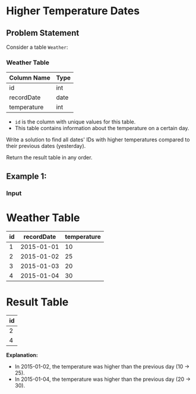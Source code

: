 # Higher Temperature Dates

## Problem Statement

Consider a table `Weather`:

### Weather Table

| Column Name | Type  |
|-------------|-------|
| id          | int   |
| recordDate  | date  |
| temperature | int   |

- `id` is the column with unique values for this table.
- This table contains information about the temperature on a certain day.

Write a solution to find all dates' IDs with higher temperatures compared to their previous dates (yesterday).

Return the result table in any order.

## Example 1:

### Input

# Weather Table

| id | recordDate | temperature |
|----|------------|-------------|
| 1  | 2015-01-01 | 10          |
| 2  | 2015-01-02 | 25          |
| 3  | 2015-01-03 | 20          |
| 4  | 2015-01-04 | 30          |

# Result Table

| id |
|----|
| 2  |
| 4  |


**Explanation:**
- In 2015-01-02, the temperature was higher than the previous day (10 -> 25).
- In 2015-01-04, the temperature was higher than the previous day (20 -> 30).

